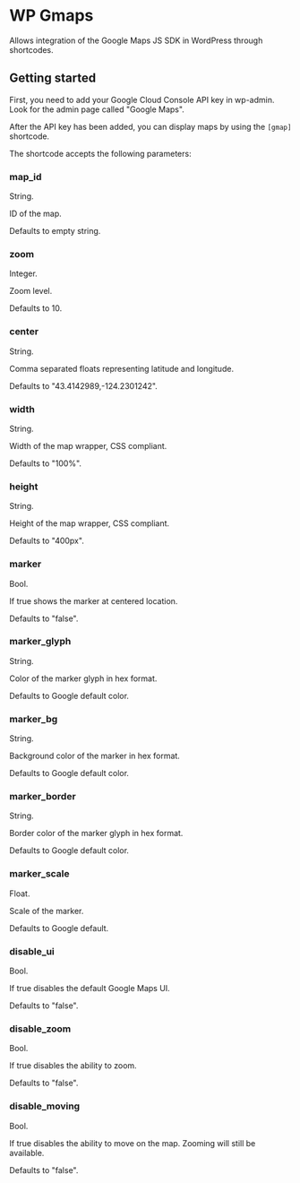 # WP Gmaps

Allows integration of the Google Maps JS SDK in WordPress through shortcodes.

## Getting started

First, you need to add your Google Cloud Console API key in wp-admin. Look for the admin page called "Google Maps".

After the API key has been added, you can display maps by using the `[gmap]` shortcode.

The shortcode accepts the following parameters:

### map_id

String.

ID of the map.

Defaults to empty string.

### zoom

Integer.

Zoom level.

Defaults to 10.

### center

String.

Comma separated floats representing latitude and longitude.

Defaults to "43.4142989,-124.2301242".

### width

String.

Width of the map wrapper, CSS compliant.

Defaults to "100%".

### height

String.

Height of the map wrapper, CSS compliant.

Defaults to "400px".

### marker

Bool.

If true shows the marker at centered location.

Defaults to "false".

### marker_glyph

String.

Color of the marker glyph in hex format.

Defaults to Google default color.

### marker_bg

String.

Background color of the marker in hex format.

Defaults to Google default color.

### marker_border

String.

Border color of the marker glyph in hex format.

Defaults to Google default color.

### marker_scale

Float.

Scale of the marker.

Defaults to Google default.

### disable_ui

Bool.

If true disables the default Google Maps UI.

Defaults to "false".

### disable_zoom

Bool.

If true disables the ability to zoom.

Defaults to "false".

### disable_moving

Bool.

If true disables the ability to move on the map. Zooming will still be available.

Defaults to "false".